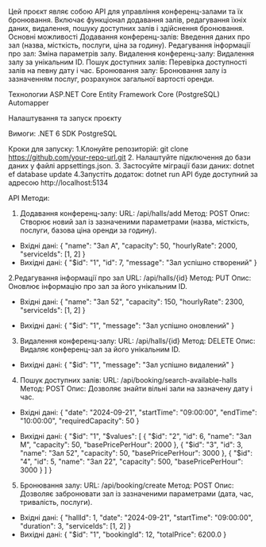 Цей проєкт являє собою API для управління конференц-залами та їх бронювання. Включає функціонал додавання залів, редагування їхніх даних, видалення, пошуку доступних залів і здійснення бронювання.
Основні можливості
Додавання конференц-залів: Введення даних про зал (назва, місткість, послуги, ціна за годину).
Редагування інформації про зал: Зміна параметрів залу.
Видалення конференц-залу: Видалення залу за унікальним ID.
Пошук доступних залів: Перевірка доступності залів на певну дату і час.
Бронювання залу: Бронювання залу із зазначенням послуг, розрахунок загальної вартості оренди.

Технологии
ASP.NET Core
Entity Framework Core (PostgreSQL)
Automapper

Налаштування та запуск проєкту

Вимоги:
.NET 6 SDK
PostgreSQL

Кроки для запуску: 
1.Клонуйте репозиторій: git clone https://github.com/your-repo-url.git
2. Налаштуйте підключення до бази даних у файлі appsettings.json.
3. Застосуйте міграції бази даних: dotnet ef database update
4.Запустіть додаток: dotnet run
API буде доступний за адресою http://localhost:5134

API Методи:
1. Додавання конференц-залу:
URL: /api/halls/add
Метод: POST
Опис: Створює новий зал із зазначеними параметрами (назва, місткість, послуги, базова ціна оренди за годину).
 - Вхідні дані: 
 {
    "name": "Зал А",
    "capacity": 50,
    "hourlyRate": 2000,
    "serviceIds": [1, 2]
}
 - Вихідні дані:
   {
    "$id": "1",
    "id": 7,
    "message": "Зал успiшно створений"
}
   
2.Редагування інформації про зал
URL: /api/halls/{id}
Метод: PUT
Опис: Оновлює інформацію про зал за його унікальним ID.
 - Вхідні дані:
   {
    "name": "Зал 52",
    "capacity": 150,
    "hourlyRate": 2300,
    "serviceIds": [1, 2]
  }
 
 -  Вихідні дані: 
   {
    "$id": "1",
    "message": "Зал успiшно оновлений"
  }

3. Видалення конференц-залу:
URL: /api/halls/{id}
Метод: DELETE
Опис: Видаляє конференц-зал за його унікальним ID.   
 - Вихідні дані: 
   {
    "$id": "1",
    "message": "Зал успiшно видалений"
  }
   
4. Пошук доступних залів:
URL: /api/booking/search-available-halls
Метод: POST
Опис: Дозволяє знайти вільні зали на зазначену дату і час.
 - Вхідні дані:
{
  "date": "2024-09-21",
  "startTime": "09:00:00",
  "endTime": "10:00:00",
  "requiredCapacity": 50
}
   
 - Вихідні дані:
  {
    "$id": "1",
    "$values": [
        {
            "$id": "2",
            "id": 6,
            "name": "Зал M",
            "capacity": 50,
            "basePricePerHour": 2000
        },
        {
            "$id": "3",
            "id": 3,
            "name": "Зал 52",
            "capacity": 50,
            "basePricePerHour": 3000
        },
        {
            "$id": "4",
            "id": 5,
            "name": "Зал 22",
            "capacity": 500,
            "basePricePerHour": 3000
        }
    ]
}
   
5. Бронювання залу:
URL: /api/booking/create
Метод: POST
Опис: Дозволяє забронювати зал із зазначеними параметрами (дата, час, тривалість, послуги).   
 - Вхідні дані:
   {
    "hallId": 1,
    "date": "2024-09-21",
    "startTime": "09:00:00",
    "duration": 3,
    "serviceIds": [1, 2]
}
 - Вихідні дані:
   {
    "$id": "1",
    "bookingId": 12,
    "totalPrice": 6200.0
}
   
